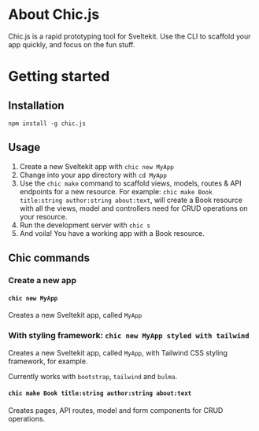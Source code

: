 # About Chic.js

Chic.js is a rapid prototyping tool for Sveltekit. Use the CLI to scaffold your app quickly, and focus on the fun stuff.

# Getting started

## Installation

`npm install -g chic.js`

## Usage

1. Create a new Sveltekit app with `chic new MyApp`
2. Change into your app directory with `cd MyApp`
3. Use the `chic make` command to scaffold views, models, routes & API endpoints for a new resource. For example: `chic make Book title:string author:string about:text`, will create a Book resource with all the views, model and controllers need for CRUD operations on your resource.
4. Run the development server with `chic s`
5. And voila! You have a working app with a Book resource.

## Chic commands

### Create a new app
#### `chic new MyApp`  
Creates a new Sveltekit app, called `MyApp`

### With styling framework: `chic new MyApp styled with tailwind`
Creates a new Sveltekit app, called `MyApp`, with Tailwind CSS styling framework, for example.

Currently works with `bootstrap`, `tailwind` and `bulma`.

#### `chic make Book title:string author:string about:text`   
Creates pages, API routes, model and form components for CRUD operations.